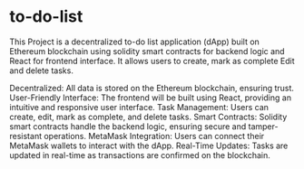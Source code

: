 # to-do-list
This Project is a decentralized to-do list application (dApp) built on Ethereum blockchain using solidity smart contracts for backend logic and React for frontend interface. It allows users to create, mark as complete Edit and delete tasks.

Decentralized: All data is stored on the Ethereum blockchain, ensuring trust.
User-Friendly Interface: The frontend will be  built using React, providing an intuitive and responsive user interface.
Task Management: Users can create, edit, mark as complete, and delete tasks.
Smart Contracts: Solidity smart contracts handle the backend logic, ensuring secure and tamper-resistant operations.
MetaMask Integration: Users can connect their MetaMask wallets to interact with the dApp.
Real-Time Updates: Tasks are updated in real-time as transactions are confirmed on the blockchain.

